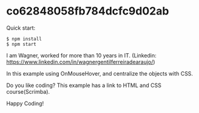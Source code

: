 # co62848058fb784dcfc9d02ab

Quick start:
```
$ npm install
$ npm start
````

I am Wagner, worked for more than 10 years in IT. (Linkedin: https://www.linkedin.com/in/wagnergentilferreiradearaujo/)

In this example using OnMouseHover, and centralize the objects with CSS.

Do you like coding? This example has a link to HTML and CSS course(Scrimba).

Happy Coding!